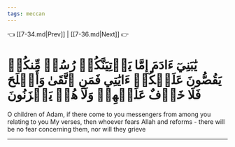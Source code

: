 ```yaml
---
tags: meccan
---
```


👈 [[7-34.md|Prev]] | [[7-36.md|Next]] 👉

# يَٰبَنِيٓ ءَادَمَ إِمَّا يَأۡتِيَنَّكُمۡ رُسُلٞ مِّنكُمۡ يَقُصُّونَ عَلَيۡكُمۡ ءَايَٰتِي فَمَنِ ٱتَّقَىٰ وَأَصۡلَحَ فَلَا خَوۡفٌ عَلَيۡهِمۡ وَلَا هُمۡ يَحۡزَنُونَ

O children of Adam, if there come to you messengers from among you relating to you My verses, then whoever fears Allah and reforms - there will be no fear concerning them, nor will they grieve

---

